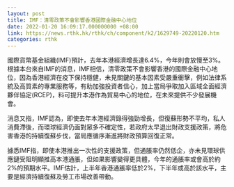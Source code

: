 ```yaml
---
layout: post
title: IMF：清零政策不會影響香港國際金融中心地位
date: 2022-01-20 16:09:17.000000000 +08:00
link: https://news.rthk.hk/rthk/ch/component/k2/1629749-20220120.htm
categories: rthk
---
```


國際貨幣基金組織(IMF)預計，去年本港經濟增長達6.4%，今年則會放慢至3%。根據本台來自IMF的消息，IMF相信，清零政策不會影響香港的國際金融中心地位，因為香港經濟在疫下保持穩健，未見關鍵的基本因素受嚴重衝擊，例如法律系統及高質素的專業服務等，有助加強投資者信心，加上當局爭取加入區域全面經濟夥伴協定(RCEP)，料可提升本港作為貿易中心的地位，在未來提供不少發展機會。

消息又指，IMF認為，即使去年本港經濟錄得強勁增長，但復蘇形勢不平均，私人消費滯後，而環球經濟仍面對眾多不確定性，若政府太早退出財政支援政策，將危害香港的持續復蘇步伐，當局應循序漸進將財政預算回復正常。

據悉IMF指，即使本港推出一次性的支援政策，但通脹率仍然低企，亦未見環球供應鏈受阻明顯推高本港通脹，但如果影響變得更具體，今年的通脹率或會高於約2%的預期水平。IMF估計，上半年香港通脹率低於2%，下半年或高於該水平，主要是經濟持續復蘇及勞工市場改善帶動。
